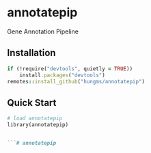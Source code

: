 # annotatepip
Gene Annotation Pipeline

## Installation
```ruby
if (!require("devtools", quietly = TRUE))
    install.packages("devtools")
remotes::install_github("hungms/annotatepip")
```
## Quick Start
```ruby
# load annotatepip
library(annotatepip)


```# annotatepip
